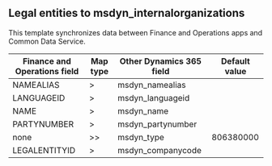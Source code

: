 ## Legal entities to msdyn_internalorganizations

This template synchronizes data between Finance and Operations apps and Common Data Service.

Finance and Operations field | Map type | Other Dynamics 365 field | Default value
---|---|---|---
NAMEALIAS | > | msdyn_namealias | 
LANGUAGEID | > | msdyn_languageid | 
NAME | > | msdyn_name | 
PARTYNUMBER | > | msdyn_partynumber | 
none | >> | msdyn_type | 806380000
LEGALENTITYID | > | msdyn_companycode | 
